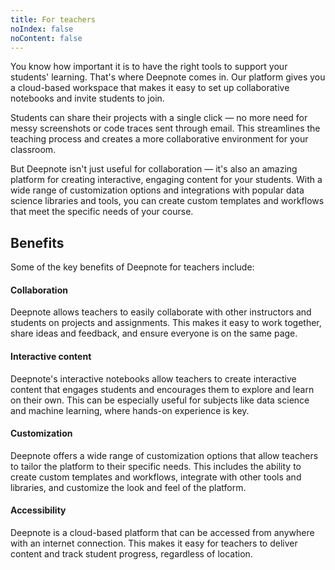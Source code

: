 ```yaml
---
title: For teachers
noIndex: false
noContent: false
---
```


You know how important it is to have the right tools to support your students' learning. That's where Deepnote comes in. Our platform gives you a cloud-based workspace that makes it easy to set up collaborative notebooks and invite students to join.

Students can share their projects with a single click — no more need for messy screenshots or code traces sent through email. This streamlines the teaching process and creates a more collaborative environment for your classroom.

But Deepnote isn't just useful for collaboration — it's also an amazing platform for creating interactive, engaging content for your students. With a wide range of customization options and integrations with popular data science libraries and tools, you can create custom templates and workflows that meet the specific needs of your course.

## Benefits

Some of the key benefits of Deepnote for teachers include:

#### Collaboration

Deepnote allows teachers to easily collaborate with other instructors and students on projects and assignments. This makes it easy to work together, share ideas and feedback, and ensure everyone is on the same page.

#### Interactive content

Deepnote's interactive notebooks allow teachers to create interactive content that engages students and encourages them to explore and learn on their own. This can be especially useful for subjects like data science and machine learning, where hands-on experience is key.

#### Customization

Deepnote offers a wide range of customization options that allow teachers to tailor the platform to their specific needs. This includes the ability to create custom templates and workflows, integrate with other tools and libraries, and customize the look and feel of the platform.

#### Accessibility

Deepnote is a cloud-based platform that can be accessed from anywhere with an internet connection. This makes it easy for teachers to deliver content and track student progress, regardless of location.

